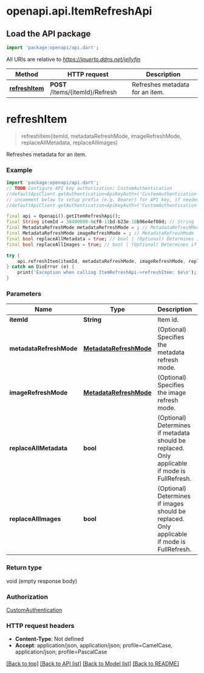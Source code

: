 # openapi.api.ItemRefreshApi

## Load the API package
```dart
import 'package:openapi/api.dart';
```

All URIs are relative to *https://jpuerto.ddns.net/jellyfin*

Method | HTTP request | Description
------------- | ------------- | -------------
[**refreshItem**](ItemRefreshApi.md#refreshitem) | **POST** /Items/{itemId}/Refresh | Refreshes metadata for an item.


# **refreshItem**
> refreshItem(itemId, metadataRefreshMode, imageRefreshMode, replaceAllMetadata, replaceAllImages)

Refreshes metadata for an item.

### Example
```dart
import 'package:openapi/api.dart';
// TODO Configure API key authorization: CustomAuthentication
//defaultApiClient.getAuthentication<ApiKeyAuth>('CustomAuthentication').apiKey = 'YOUR_API_KEY';
// uncomment below to setup prefix (e.g. Bearer) for API key, if needed
//defaultApiClient.getAuthentication<ApiKeyAuth>('CustomAuthentication').apiKeyPrefix = 'Bearer';

final api = Openapi().getItemRefreshApi();
final String itemId = 38400000-8cf0-11bd-b23e-10b96e4ef00d; // String | Item id.
final MetadataRefreshMode metadataRefreshMode = ; // MetadataRefreshMode | (Optional) Specifies the metadata refresh mode.
final MetadataRefreshMode imageRefreshMode = ; // MetadataRefreshMode | (Optional) Specifies the image refresh mode.
final bool replaceAllMetadata = true; // bool | (Optional) Determines if metadata should be replaced. Only applicable if mode is FullRefresh.
final bool replaceAllImages = true; // bool | (Optional) Determines if images should be replaced. Only applicable if mode is FullRefresh.

try {
    api.refreshItem(itemId, metadataRefreshMode, imageRefreshMode, replaceAllMetadata, replaceAllImages);
} catch on DioError (e) {
    print('Exception when calling ItemRefreshApi->refreshItem: $e\n');
}
```

### Parameters

Name | Type | Description  | Notes
------------- | ------------- | ------------- | -------------
 **itemId** | **String**| Item id. | 
 **metadataRefreshMode** | [**MetadataRefreshMode**](.md)| (Optional) Specifies the metadata refresh mode. | [optional] [default to None]
 **imageRefreshMode** | [**MetadataRefreshMode**](.md)| (Optional) Specifies the image refresh mode. | [optional] [default to None]
 **replaceAllMetadata** | **bool**| (Optional) Determines if metadata should be replaced. Only applicable if mode is FullRefresh. | [optional] [default to false]
 **replaceAllImages** | **bool**| (Optional) Determines if images should be replaced. Only applicable if mode is FullRefresh. | [optional] [default to false]

### Return type

void (empty response body)

### Authorization

[CustomAuthentication](../README.md#CustomAuthentication)

### HTTP request headers

 - **Content-Type**: Not defined
 - **Accept**: application/json, application/json; profile=CamelCase, application/json; profile=PascalCase

[[Back to top]](#) [[Back to API list]](../README.md#documentation-for-api-endpoints) [[Back to Model list]](../README.md#documentation-for-models) [[Back to README]](../README.md)

